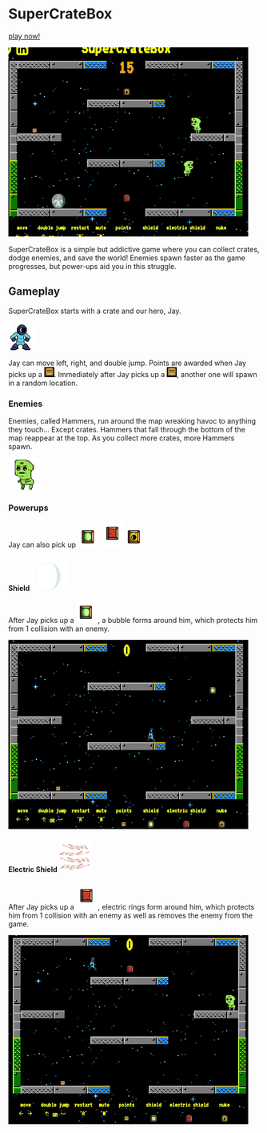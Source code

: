 # SuperCrateBox

[play now!](http://jaredjohnson.me/SuperCrateBox/)

<img src="./docs/gameplayDemo.gif"/>

SuperCrateBox is a simple but addictive game where you can collect crates, dodge enemies, and save the world! Enemies spawn faster as the game progresses, but power-ups aid you in this struggle.

## Gameplay

SuperCrateBox starts with a crate and our hero, Jay.

<img src="./docs/jay.png"/>

Jay can move left, right, and double jump. Points are awarded when Jay picks up a <img src="./lib/img/crate.png"/>. Immediately after Jay picks up a <img src="./lib/img/crate.png"/>, another one will spawn in a random location.

### Enemies

Enemies, called Hammers, run around the map wreaking havoc to anything they touch... Except crates. Hammers that fall through the bottom of the map reappear at the top. As you collect more crates, more Hammers spawn.

<img src="./docs/hammer.png"/>

### Powerups

Jay can also pick up <img src="./docs/shieldPickup.png"/> <img src="./docs/electricShieldPickup.png"/> <img src="./docs/nukePickup.png"/>

#### Shield <img src="./docs/shield.png"/>
After Jay picks up a <img src="./docs/shieldPickup.png"/>, a bubble forms around him, which protects him from 1 collision with an enemy.

<img src="./docs/shieldDemo.gif"/>

#### Electric Shield <img src="./docs/electricShield.png"/>
After Jay picks up a <img src="./docs/electricShieldPickup.png"/>, electric rings form around him, which protects him from 1 collision with an enemy as well as removes the enemy from the game.

<img src="./docs/electricShieldDemo.gif"/>
